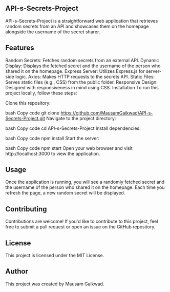 ## API-s-Secrets-Project
API-s-Secrets-Project is a straightforward web application that retrieves random secrets from an API and showcases them on the homepage alongside the username of the secret sharer.

## Features
Random Secrets: Fetches random secrets from an external API.
Dynamic Display: Displays the fetched secret and the username of the person who shared it on the homepage.
Express Server: Utilizes Express.js for server-side logic.
Axios: Makes HTTP requests to the secrets API.
Static Files: Serves static files (e.g., CSS) from the public folder.
Responsive Design: Designed with responsiveness in mind using CSS.
Installation
To run this project locally, follow these steps:

Clone this repository:

bash
Copy code
git clone https://github.com/MausamGaikwad/API-s-Secrets-Project.git
Navigate to the project directory:

bash
Copy code
cd API-s-Secrets-Project
Install dependencies:

bash
Copy code
npm install
Start the server:

bash
Copy code
npm start
Open your web browser and visit http://localhost:3000 to view the application.

## Usage
Once the application is running, you will see a randomly fetched secret and the username of the person who shared it on the homepage. Each time you refresh the page, a new random secret will be displayed.

## Contributing
Contributions are welcome! If you'd like to contribute to this project, feel free to submit a pull request or open an issue on the GitHub repository.

## License
This project is licensed under the MIT License.

## Author
This project was created by Mausam Gaikwad.
